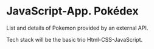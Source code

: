 # JavaScript-App. Pokédex

List and details of Pokemon provided by an external API.

Tech stack will be the basic trio Html-CSS-JavaScript. 

